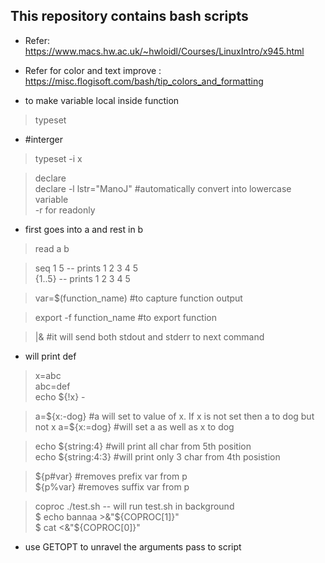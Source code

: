 ## This repository contains bash scripts ##


* Refer: https://www.macs.hw.ac.uk/~hwloidl/Courses/LinuxIntro/x945.html  
* Refer for color and text improve : https://misc.flogisoft.com/bash/tip_colors_and_formatting  

* to make variable local inside function  
> typeset  

* #interger
> typeset -i x 

> declare  
> declare -l lstr="ManoJ" #automatically convert into lowercase variable  
> -r for readonly  

* first goes into a and rest in b 
> read a b 

> seq 1 5  -- prints 1 2 3 4 5  
> {1..5}  -- prints 1 2 3 4 5  
  
> var=$(function_name) #to capture function output

> export -f function_name  #to export function  

> |& #it will send both stdout and stderr to next command  

* will print def
> x=abc  
> abc=def  
> echo ${!x} -   

> a=${x:-dog} #a will set to value of x. If x is not set then a to dog but not x  
> a=${x:=dog} #will set a as well as x to dog 

> echo ${string:4} #will print all char from 5th position  
> echo ${string:4:3} #will print only 3 char from 4th posistion   

> ${p#var} #removes prefix var from p  
> ${p%var} #removes suffix var from p  

> coproc ./test.sh -- will run test.sh in background  
> $ echo bannaa >&"${COPROC[1]}"  
> $ cat <&"${COPROC[0]}"  
  
  
* use GETOPT to unravel the arguments pass to script  
